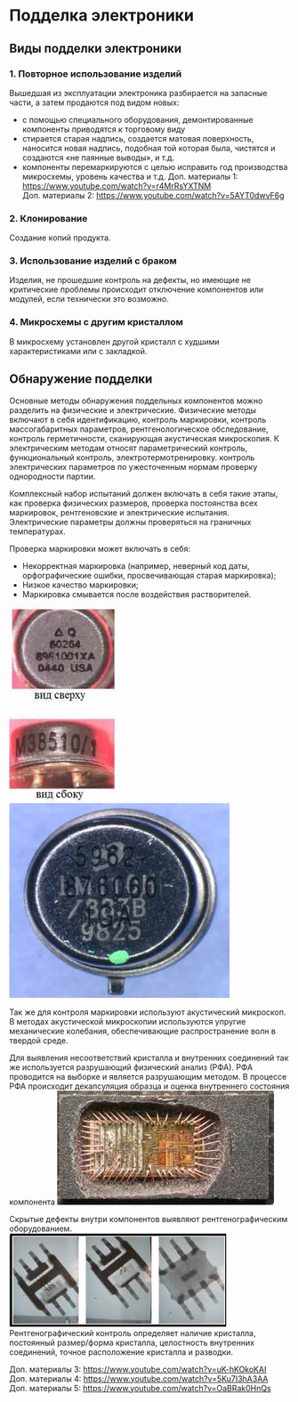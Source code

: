 # Подделка электроники

## Виды подделки электроники

### 1. Повторное использование изделий

Вышедшая из эксплуатации электроника разбирается на запасные части, а затем продаются под видом новых:  
* с помощью специального оборудования, демонтированные компоненты приводятся к торговому виду
* стирается старая надпись, создается матовая поверхность, наносится новая надпись, подобная той которая была, чистятся и создаются «не паянные выводы», и т.д.
* компоненты перемаркируются с целью исправить год производства микросхемы, уровень качества и т.д.
Доп. материалы 1: https://www.youtube.com/watch?v=r4MrRsYXTNM  
Доп. материалы 2: https://www.youtube.com/watch?v=5AYT0dwvF6g  

### 2. Клонирование
Создание копий продукта.

### 3. Использование изделий с браком
Изделия, не прошедшие контроль на дефекты, но имеющие не критические проблемы происходит отключение компонентов или модулей, если технически это возможно.

### 4. Микросхемы с другим кристаллом
В микросхему установлен другой кристалл с худшими характеристиками или с закладкой.  

## Обнаружение подделки
Основные методы обнаружения поддельных компонентов можно разделить на физические и электрические. Физические методы включают в себя идентификацию, контроль маркировки, контроль массогабаритных параметров, рентгенологическое обследование, контроль герметичности, сканирующая акустическая микроскопия. К электрическим методам относят параметрический контроль, функциональный контроль, электротермотренировку. контроль электрических параметров по ужесточенным нормам проверку однородности партии.  

Комплексный набор испытаний должен включать в себя такие этапы, как проверка физических размеров, проверка постоянства всех маркировок, рентгеновские и электрические испытания. Электрические параметры должны проверяться на граничных температурах.

Проверка маркировки может включать в себя:  
* Некорректная маркировка (например, неверный код даты, орфографические ошибки, просвечивающая старая маркировка);
* Низкое качество маркировки;
* Маркировка смывается после воздействия растворителей.

![none img](img/img2.jpg "label 1") ![none img](img/img3.jpg "label 2")  

Так же для контроля маркировки используют акустический микроскоп. В методах акустической микроскопии используются упругие механические колебания, обеспечивающие распространение волн в твердой среде.  

Для выявления несоответствий кристалла и внутренних соединений так же используется разрушающий физический анализ (РФА). РФА проводится на выборке и является разрушающим методом. В процессе РФА происходит декапсуляция образца и оценка внутреннего состояния компонента
![none img](img/img1.jpg "chip")  

Скрытые дефекты внутри компонентов выявляют рентгенографическим оборудованием.  
![none img](img/img4.jpg "rengen")  
Рентгенографический контроль определяет наличие кристалла, постоянный размер/форма кристалла, целостность внутренних соединений, точное расположение кристалла и разводки.  

Доп. материалы 3: https://www.youtube.com/watch?v=uK-hKOkoKAI  
Доп. материалы 4: https://www.youtube.com/watch?v=5Ku7I3hA3AA  
Доп. материалы 5: https://www.youtube.com/watch?v=OaBRak0HnQs  
